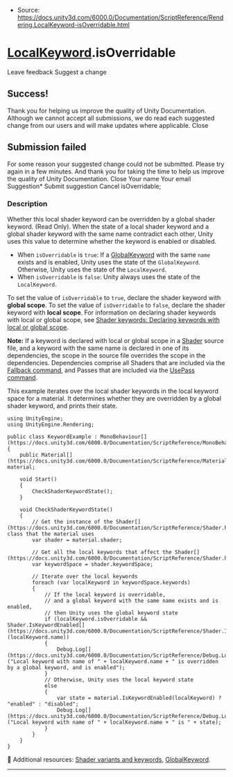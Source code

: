 * Source: https://docs.unity3d.com/6000.0/Documentation/ScriptReference/Rendering.LocalKeyword-isOverridable.html

#  [LocalKeyword](https://docs.unity3d.com/6000.0/Documentation/ScriptReference/Rendering.LocalKeyword.html).isOverridable
Leave feedback
Suggest a change
## Success!
Thank you for helping us improve the quality of Unity Documentation. Although we cannot accept all submissions, we do read each suggested change from our users and will make updates where applicable.
Close
## Submission failed
For some reason your suggested change could not be submitted. Please <a>try again</a> in a few minutes. And thank you for taking the time to help us improve the quality of Unity Documentation.
Close
Your name Your email Suggestion* Submit suggestion
Cancel
isOverridable; 
### Description
Whether this local shader keyword can be overridden by a global shader keyword. (Read Only).
When the state of a local shader keyword and a global shader keyword with the same name contradict each other, Unity uses this value to determine whether the keyword is enabled or disabled. 
  * When `isOverridable` is `true`: If a [GlobalKeyword](https://docs.unity3d.com/6000.0/Documentation/ScriptReference/Rendering.GlobalKeyword.html) with the same `name` exists and is enabled, Unity uses the state of the `GlobalKeyword`. Otherwise, Unity uses the state of the `LocalKeyword`.
  * When `isOverridable` is `false`: Unity always uses the state of the `LocalKeyword`.


To set the value of `isOverridable` to `true`, declare the shader keyword with **global scope**. To set the value of `isOverridable` to `false`, declare the shader keyword with **local scope**. For information on declaring shader keywords with local or global scope, see [Shader keywords: Declaring keywords with local or global scope](https://docs.unity3d.com/6000.0/Documentation/Manual/shader-keywords#declaring-keywords-scope.html).  
  
**Note:** If a keyword is declared with local or global scope in a [Shader](https://docs.unity3d.com/6000.0/Documentation/ScriptReference/Shader.html) source file, and a keyword with the same name is declared in one of its dependencies, the scope in the source file overrides the scope in the dependencies. Dependencies comprise all Shaders that are included via the [Fallback command](https://docs.unity3d.com/6000.0/Documentation/Manual/SL-Fallback.html), and Passes that are included via the [UsePass command](https://docs.unity3d.com/6000.0/Documentation/Manual/SL-UsePass.html).  
  
This example iterates over the local shader keywords in the local keyword space for a material. It determines whether they are overridden by a global shader keyword, and prints their state.
```
using UnityEngine;
using UnityEngine.Rendering;  
  
public class KeywordExample : MonoBehaviour[](https://docs.unity3d.com/6000.0/Documentation/ScriptReference/MonoBehaviour.html)
{
    public Material[](https://docs.unity3d.com/6000.0/Documentation/ScriptReference/Material.html) material;  
  
    void Start()
    {
        CheckShaderKeywordState();
    }  
  
    void CheckShaderKeywordState()
    {
        // Get the instance of the Shader[](https://docs.unity3d.com/6000.0/Documentation/ScriptReference/Shader.html) class that the material uses
        var shader = material.shader;  
  
        // Get all the local keywords that affect the Shader[](https://docs.unity3d.com/6000.0/Documentation/ScriptReference/Shader.html)
        var keywordSpace = shader.keywordSpace;  
  
        // Iterate over the local keywords
        foreach (var localKeyword in keywordSpace.keywords)
        {
            // If the local keyword is overridable,
            // and a global keyword with the same name exists and is enabled,
            // then Unity uses the global keyword state
            if (localKeyword.isOverridable && Shader.IsKeywordEnabled[](https://docs.unity3d.com/6000.0/Documentation/ScriptReference/Shader.IsKeywordEnabled.html)(localKeyword.name))
            {
                Debug.Log[](https://docs.unity3d.com/6000.0/Documentation/ScriptReference/Debug.Log.html)("Local keyword with name of " + localKeyword.name + " is overridden by a global keyword, and is enabled");
            }
            // Otherwise, Unity uses the local keyword state
            else
            {
                var state = material.IsKeywordEnabled(localKeyword) ? "enabled" : "disabled";
                Debug.Log[](https://docs.unity3d.com/6000.0/Documentation/ScriptReference/Debug.Log.html)("Local keyword with name of " + localKeyword.name + " is " + state);
            }
        }
    }
}

```

Additional resources: [Shader variants and keywords](https://docs.unity3d.com/6000.0/Documentation/Manual/shader-variants-and-keywords.html), [GlobalKeyword](https://docs.unity3d.com/6000.0/Documentation/ScriptReference/Rendering.GlobalKeyword.html).
* * *
